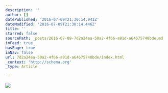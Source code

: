 ```yaml
---
description: ''
author: []
datePublished: '2016-07-09T21:30:14.941Z'
dateModified: '2016-07-09T21:30:14.446Z'
title: ''
starred: false
sourcePath: _posts/2016-07-09-7d2a24ea-50a2-4f66-a91d-a64675748bde.md
inFeed: true
hasPage: true
inNav: false
url: 7d2a24ea-50a2-4f66-a91d-a64675748bde/index.html
_context: 'http://schema.org'
_type: Article

---
```

![](https://the-grid-user-content.s3-us-west-2.amazonaws.com/d3a1eab0-98f7-43b0-adfa-cc957fb59478.jpg)